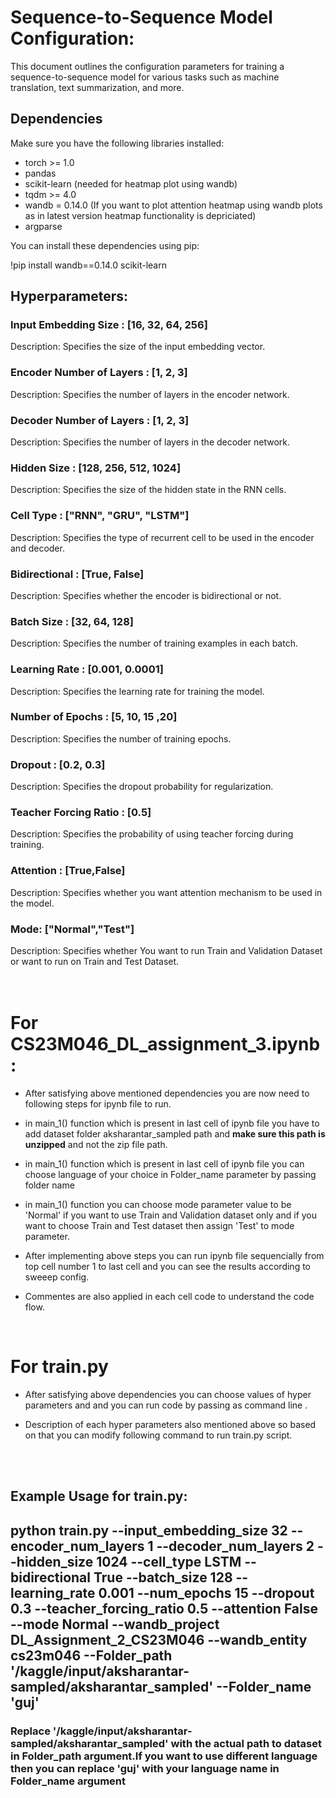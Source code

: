 # Sequence-to-Sequence Model Configuration:
This document outlines the configuration parameters for training a sequence-to-sequence model for various tasks such as machine translation, text summarization, and more.


## Dependencies

Make sure you have the following libraries installed:

- torch >= 1.0
- pandas
- scikit-learn (needed for heatmap plot using wandb)
- tqdm >= 4.0
- wandb = 0.14.0 (If you want to plot attention heatmap using wandb plots as in latest version heatmap functionality is depriciated)
- argparse

You can install these dependencies using pip:

!pip install wandb==0.14.0 scikit-learn

## Hyperparameters:
### Input Embedding Size : [16, 32, 64, 256]
Description: Specifies the size of the input embedding vector.<br>

### Encoder Number of Layers : [1, 2, 3]
Description: Specifies the number of layers in the encoder network.<br>
### Decoder Number of Layers : [1, 2, 3]
Description: Specifies the number of layers in the decoder network.<br>
### Hidden Size : [128, 256, 512, 1024]
Description: Specifies the size of the hidden state in the RNN cells.<br>
### Cell Type : ["RNN", "GRU", "LSTM"]
Description: Specifies the type of recurrent cell to be used in the encoder and decoder.<br>
### Bidirectional : [True, False]
Description: Specifies whether the encoder is bidirectional or not.<br>
### Batch Size : [32, 64, 128]
Description: Specifies the number of training examples in each batch.<br>
### Learning Rate : [0.001, 0.0001]
Description: Specifies the learning rate for training the model.<br>
### Number of Epochs : [5, 10, 15 ,20]
Description: Specifies the number of training epochs.<br>
### Dropout : [0.2, 0.3]
Description: Specifies the dropout probability for regularization.<br>
### Teacher Forcing Ratio : [0.5]
Description: Specifies the probability of using teacher forcing during training.<br>
### Attention : [True,False]
Description: Specifies whether you want attention mechanism to be used in the model.<br>
### Mode: ["Normal","Test"]
Description: Specifies whether You want to run Train and Validation Dataset or want to run on Train and Test Dataset.<br>
<br>
<br>

# For CS23M046_DL_assignment_3.ipynb :<br>
- After satisfying above mentioned dependencies you are now need to following steps for ipynb file to run.
  
- in main_1() function which is present in last cell of ipynb file you have to add dataset folder aksharantar_sampled path and **make sure this path is unzipped** and not the zip file path.<br>

- in main_1() function which is present in last cell of ipynb file you can choose language of your choice in Folder_name parameter by passing folder name <br>

- in main_1() function you can choose mode parameter value to be 'Normal' if you want to use Train and Validation dataset only and if you want to choose Train and Test dataset then assign 'Test' to mode parameter.
  
- After implementing above steps you can run ipynb file sequencially from top cell number 1 to last cell and you can see the results according to sweeep config.
  
- Commentes are also applied in each cell code to understand the code flow.<br>
<br>

# For train.py<br>

- After satisfying above dependencies you can choose values of hyper parameters and and you can run code by passing as command line .<br>

- Description of each hyper parameters also mentioned above so based on that you can modify following command to run train.py script.<br>

<br>
<br>
                        
## Example Usage for train.py:<br>

## python train.py --input_embedding_size 32 --encoder_num_layers 1 --decoder_num_layers 2 --hidden_size 1024 --cell_type LSTM --bidirectional True --batch_size 128 --learning_rate 0.001 --num_epochs 15 --dropout 0.3 --teacher_forcing_ratio 0.5 --attention False --mode Normal --wandb_project DL_Assignment_2_CS23M046 --wandb_entity cs23m046 --Folder_path '/kaggle/input/aksharantar-sampled/aksharantar_sampled' --Folder_name 'guj'





### Replace '/kaggle/input/aksharantar-sampled/aksharantar_sampled'  with the actual path to dataset in Folder_path argument.If you want to use different language then you can replace 'guj' with your language name in Folder_name argument


